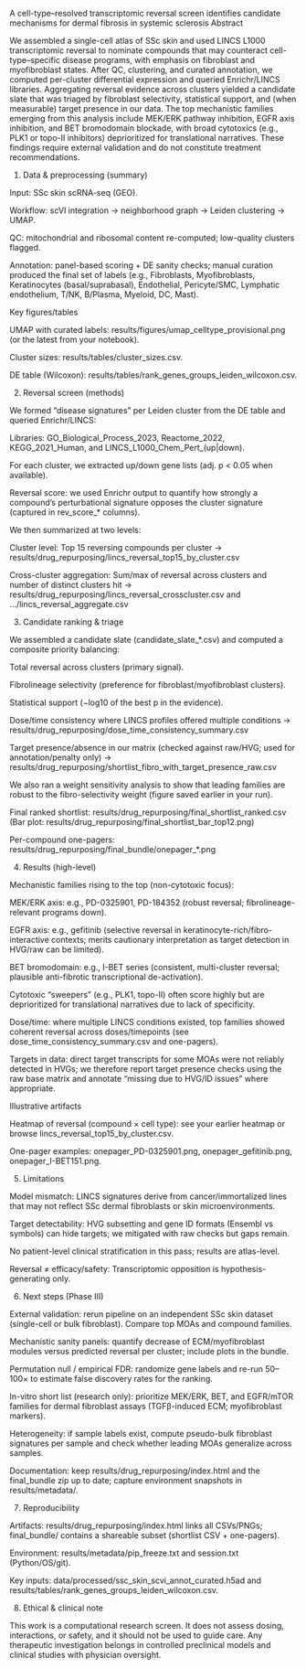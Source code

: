 A cell-type–resolved transcriptomic reversal screen identifies candidate mechanisms for dermal fibrosis in systemic sclerosis
Abstract

We assembled a single-cell atlas of SSc skin and used LINCS L1000 transcriptomic reversal to nominate compounds that may counteract cell-type–specific disease programs, with emphasis on fibroblast and myofibroblast states. After QC, clustering, and curated annotation, we computed per-cluster differential expression and queried Enrichr/LINCS libraries. Aggregating reversal evidence across clusters yielded a candidate slate that was triaged by fibroblast selectivity, statistical support, and (when measurable) target presence in our data. The top mechanistic families emerging from this analysis include MEK/ERK pathway inhibition, EGFR axis inhibition, and BET bromodomain blockade, with broad cytotoxics (e.g., PLK1 or topo-II inhibitors) deprioritized for translational narratives. These findings require external validation and do not constitute treatment recommendations.

1. Data & preprocessing (summary)

Input: SSc skin scRNA-seq (GEO).

Workflow: scVI integration → neighborhood graph → Leiden clustering → UMAP.

QC: mitochondrial and ribosomal content re-computed; low-quality clusters flagged.

Annotation: panel-based scoring + DE sanity checks; manual curation produced the final set of labels (e.g., Fibroblasts, Myofibroblasts, Keratinocytes (basal/suprabasal), Endothelial, Pericyte/SMC, Lymphatic endothelium, T/NK, B/Plasma, Myeloid, DC, Mast).

Key figures/tables

UMAP with curated labels: results/figures/umap_celltype_provisional.png (or the latest from your notebook).

Cluster sizes: results/tables/cluster_sizes.csv.

DE table (Wilcoxon): results/tables/rank_genes_groups_leiden_wilcoxon.csv.

2. Reversal screen (methods)

We formed “disease signatures” per Leiden cluster from the DE table and queried Enrichr/LINCS:

Libraries: GO_Biological_Process_2023, Reactome_2022, KEGG_2021_Human, and LINCS_L1000_Chem_Pert_(up|down).

For each cluster, we extracted up/down gene lists (adj. p < 0.05 when available).

Reversal score: we used Enrichr output to quantify how strongly a compound’s perturbational signature opposes the cluster signature (captured in rev_score_* columns).

We then summarized at two levels:

Cluster level: Top 15 reversing compounds per cluster
→ results/drug_repurposing/lincs_reversal_top15_by_cluster.csv

Cross-cluster aggregation: Sum/max of reversal across clusters and number of distinct clusters hit
→ results/drug_repurposing/lincs_reversal_crosscluster.csv and …/lincs_reversal_aggregate.csv

3. Candidate ranking & triage

We assembled a candidate slate (candidate_slate_*.csv) and computed a composite priority balancing:

Total reversal across clusters (primary signal).

Fibrolineage selectivity (preference for fibroblast/myofibroblast clusters).

Statistical support (−log10 of the best p in the evidence).

Dose/time consistency where LINCS profiles offered multiple conditions
→ results/drug_repurposing/dose_time_consistency_summary.csv

Target presence/absence in our matrix (checked against raw/HVG; used for annotation/penalty only)
→ results/drug_repurposing/shortlist_fibro_with_target_presence_raw.csv

We also ran a weight sensitivity analysis to show that leading families are robust to the fibro-selectivity weight (figure saved earlier in your run).

Final ranked shortlist:
results/drug_repurposing/final_shortlist_ranked.csv
(Bar plot: results/drug_repurposing/final_shortlist_bar_top12.png)

Per-compound one-pagers:
results/drug_repurposing/final_bundle/onepager_*.png

4. Results (high-level)

Mechanistic families rising to the top (non-cytotoxic focus):

MEK/ERK axis: e.g., PD-0325901, PD-184352 (robust reversal; fibrolineage-relevant programs down).

EGFR axis: e.g., gefitinib (selective reversal in keratinocyte-rich/fibro-interactive contexts; merits cautionary interpretation as target detection in HVG/raw can be limited).

BET bromodomain: e.g., I-BET series (consistent, multi-cluster reversal; plausible anti-fibrotic transcriptional de-activation).

Cytotoxic “sweepers” (e.g., PLK1, topo-II) often score highly but are deprioritized for translational narratives due to lack of specificity.

Dose/time: where multiple LINCS conditions existed, top families showed coherent reversal across doses/timepoints (see dose_time_consistency_summary.csv and one-pagers).

Targets in data: direct target transcripts for some MOAs were not reliably detected in HVGs; we therefore report target presence checks using the raw base matrix and annotate “missing due to HVG/ID issues” where appropriate.

Illustrative artifacts

Heatmap of reversal (compound × cell type): see your earlier heatmap or browse lincs_reversal_top15_by_cluster.csv.

One-pager examples: onepager_PD-0325901.png, onepager_gefitinib.png, onepager_I-BET151.png.

5. Limitations

Model mismatch: LINCS signatures derive from cancer/immortalized lines that may not reflect SSc dermal fibroblasts or skin microenvironments.

Target detectability: HVG subsetting and gene ID formats (Ensembl vs symbols) can hide targets; we mitigated with raw checks but gaps remain.

No patient-level clinical stratification in this pass; results are atlas-level.

Reversal ≠ efficacy/safety: Transcriptomic opposition is hypothesis-generating only.

6. Next steps (Phase III)

External validation: rerun pipeline on an independent SSc skin dataset (single-cell or bulk fibroblast). Compare top MOAs and compound families.

Mechanistic sanity panels: quantify decrease of ECM/myofibroblast modules versus predicted reversal per cluster; include plots in the bundle.

Permutation null / empirical FDR: randomize gene labels and re-run 50–100× to estimate false discovery rates for the ranking.

In-vitro short list (research only): prioritize MEK/ERK, BET, and EGFR/mTOR families for dermal fibroblast assays (TGFβ-induced ECM; myofibroblast markers).

Heterogeneity: if sample labels exist, compute pseudo-bulk fibroblast signatures per sample and check whether leading MOAs generalize across samples.

Documentation: keep results/drug_repurposing/index.html and the final_bundle zip up to date; capture environment snapshots in results/metadata/.

7. Reproducibility

Artifacts: results/drug_repurposing/index.html links all CSVs/PNGs; final_bundle/ contains a shareable subset (shortlist CSV + one-pagers).

Environment: results/metadata/pip_freeze.txt and session.txt (Python/OS/git).

Key inputs: data/processed/ssc_skin_scvi_annot_curated.h5ad and results/tables/rank_genes_groups_leiden_wilcoxon.csv.

8. Ethical & clinical note

This work is a computational research screen. It does not assess dosing, interactions, or safety, and it should not be used to guide care. Any therapeutic investigation belongs in controlled preclinical models and clinical studies with physician oversight.